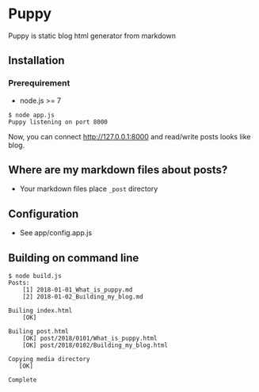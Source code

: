 # Puppy
Puppy is static blog html generator from markdown


## Installation
### Prerequirement
* node.js >= 7

```
$ node app.js
Puppy listening on port 8000
```

Now, you can connect http://127.0.0.1:8000 and read/write posts looks like blog.


## Where are my markdown files about posts?
* Your markdown files place `_post` directory


## Configuration
* See app/config.app.js


## Building on command line
```
$ node build.js
Posts:
    [1] 2018-01-01_What_is_puppy.md
    [2] 2018-01-02_Building_my_blog.md

Builing index.html
    [OK]

Builing post.html
    [OK] post/2018/0101/What_is_puppy.html
    [OK] post/2018/0102/Building_my_blog.html

Copying media directory
   [OK]

Complete
```